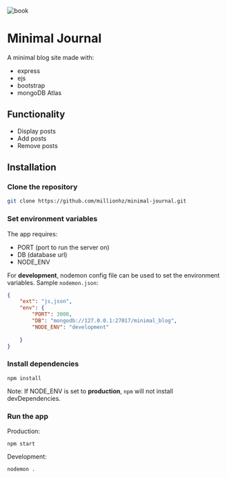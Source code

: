 ![book](./public/images/favicon.ico)
# Minimal Journal

A minimal blog site made with:
- express
- ejs
- bootstrap
- mongoDB Atlas

## Functionality

- Display posts
- Add posts
- Remove posts

## Installation

### Clone the repository

```bash
git clone https://github.com/millionhz/minimal-journal.git
```

### Set environment variables

The app requires:
- PORT (port to run the server on)
- DB (database url)
- NODE_ENV

For **development**, nodemon config file can be used to set the environment variables.
Sample `nodemon.json`:

```json
{
    "ext": "js,json",
    "env": {
        "PORT": 3000,
        "DB": "mongodb://127.0.0.1:27017/minimal_blog",
        "NODE_ENV": "development"
        
    }
}
```

### Install dependencies

```
npm install
```

Note: If NODE_ENV is set to **production**, `npm` will not install devDependencies.

### Run the app

Production:
```
npm start
```

Development:
```
nodemon .
```